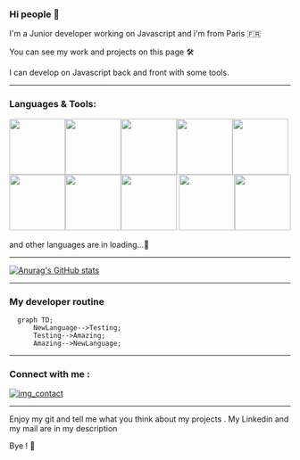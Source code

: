 ### Hi people 👋

I'm a Junior developer working on Javascript and i'm from Paris :fr: 

You can see my work and projects on this page :hammer_and_wrench:

I can develop on Javascript back and front with some tools.

---

### Languages & Tools:




<img  width="100px" src="https://cdn.jsdelivr.net/gh/devicons/devicon/icons/vscode/vscode-original-wordmark.svg" /><img  width="100px"  src="https://cdn.jsdelivr.net/gh/devicons/devicon/icons/javascript/javascript-original.svg" /><img  width="100px"  src="https://cdn.jsdelivr.net/gh/devicons/devicon/icons/html5/html5-original-wordmark.svg" /><img  width="100px"  src="https://cdn.jsdelivr.net/gh/devicons/devicon/icons/css3/css3-original-wordmark.svg" /><img  width="100px"  src="https://cdn.jsdelivr.net/gh/devicons/devicon/icons/nodejs/nodejs-original-wordmark.svg" /><img  width="100px"  src="https://cdn.jsdelivr.net/gh/devicons/devicon/icons/react/react-original-wordmark.svg" /><img  width="100px"  src="https://cdn.jsdelivr.net/gh/devicons/devicon/icons/postgresql/postgresql-original.svg" /><img  width="100px"  src="https://cdn.jsdelivr.net/gh/devicons/devicon/icons/sequelize/sequelize-plain-wordmark.svg" />
<img  width="100px"  src="https://cdn.jsdelivr.net/gh/devicons/devicon/icons/github/github-original.svg" /><img  width="100px"  src="https://cdn.jsdelivr.net/gh/devicons/devicon/icons/heroku/heroku-original.svg" />



and other languages are in loading...:construction:

---

[![Anurag's GitHub stats](https://github-readme-stats.vercel.app/api?username=Badara-Seydi)](https://github.com/anuraghazra/github-readme-stats)

---

### My developer routine 

```mermaid
  graph TD;
      NewLanguage-->Testing;
      Testing-->Amazing;
      Amazing-->NewLanguage;
```

---

### Connect with me :

[![img_contact](<img  width="100px" src="https://user-images.githubusercontent.com/80858846/167229950-b484326b-3823-4349-bf10-b9ca7991e381.png"/>)](https://badara-seydi.netlify.app)

---
Enjoy my git and tell me what you think about my projects . My Linkedin and my mail are in my description 

Bye ! :wave:
